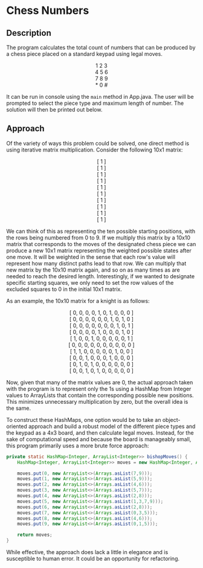 # Chess Numbers

## Description

The program calculates the total count of numbers that can be produced by a chess piece placed on a standard keypad using legal moves.
<p align="center">
1  2  3<br>
4  5  6<br>
7  8  9<br>
*  0  #<br>
</p>

It can be run in console using the ```main``` method in App.java. The user will be prompted to select the piece type and maximum length of number. The solution will then be printed out below.

## Approach

Of the variety of ways this problem could be solved, one direct method is using iterative matrix multiplication. Consider the following 10x1 matrix:

<p align="center">
[ 1 ]<br>
[ 1 ]<br>
[ 1 ]<br>
[ 1 ]<br>
[ 1 ]<br>
[ 1 ]<br>
[ 1 ]<br>
[ 1 ]<br>
[ 1 ]<br>
[ 1 ]<br>
</p>

We can think of this as representing the ten possible starting positions, with the rows being numbered from 0 to 9. If we multiply this matrix by a 10x10 matrix that corresponds to the moves of the designated chess piece we can produce a new 10x1 matrix representing the weighted possible states after one move. It will be weighted in the sense that each row's value will represent how many distinct paths lead to that row. We can multiply that new matrix by the 10x10 matrix again, and so on as many times as are needed to reach the desired length. Interestingly, if we wanted to designate specific starting squares, we only need to set the row values of the excluded squares to 0 in the initial 10x1 matrix.

As an example, the 10x10 matrix for a knight is as follows:

<p align="center">
[ 0, 0, 0, 0, 1, 0, 1, 0, 0, 0 ]<br>
[ 0, 0, 0, 0, 0, 0, 1, 0, 1, 0 ]<br>
[ 0, 0, 0, 0, 0, 0, 0, 1, 0, 1 ]<br>
[ 0, 0, 0, 0, 1, 0, 0, 0, 1, 0 ]<br>
[ 1, 0, 0, 1, 0, 0, 0, 0, 0, 1 ]<br>
[ 0, 0, 0, 0, 0, 0, 0, 0, 0, 0 ]<br>
[ 1, 1, 0, 0, 0, 0, 0, 1, 0, 0 ]<br>
[ 0, 0, 1, 0, 0, 0, 1, 0, 0, 0 ]<br>
[ 0, 1, 0, 1, 0, 0, 0, 0, 0, 0 ]<br>
[ 0, 0, 1, 0, 1, 0, 0, 0, 0, 0 ]<br>
</p>

Now, given that many of the matrix values are 0, the actual approach taken with the program is to represent only the 1s using a HashMap from Integer values to ArrayLists that contain the corresponding possible new positions. This minimizes unnecessary multiplication by zero, but the overall idea is the same.

To construct these HashMaps, one option would be to take an object-oriented approach and build a robust model of the different piece types and the keypad as a 4x3 board, and then calculate legal moves. Instead, for the sake of computational speed and because the board is manageably small, this program primarily uses a more brute force approach:

```java
private static HashMap<Integer, ArrayList<Integer>> bishopMoves() {
    HashMap<Integer, ArrayList<Integer>> moves = new HashMap<Integer, ArrayList<Integer>>();

    moves.put(0, new ArrayList<>(Arrays.asList(7,9)));
    moves.put(1, new ArrayList<>(Arrays.asList(5,9)));
    moves.put(2, new ArrayList<>(Arrays.asList(4,6)));
    moves.put(3, new ArrayList<>(Arrays.asList(5,7)));
    moves.put(4, new ArrayList<>(Arrays.asList(2,8)));
    moves.put(5, new ArrayList<>(Arrays.asList(1,3,7,9)));
    moves.put(6, new ArrayList<>(Arrays.asList(2,8)));
    moves.put(7, new ArrayList<>(Arrays.asList(0,3,5)));
    moves.put(8, new ArrayList<>(Arrays.asList(4,6)));
    moves.put(9, new ArrayList<>(Arrays.asList(0,1,5)));

    return moves;
}
```

While effective, the approach does lack a little in elegance and is susceptible to human error. It could be an opportunity for refactoring.
